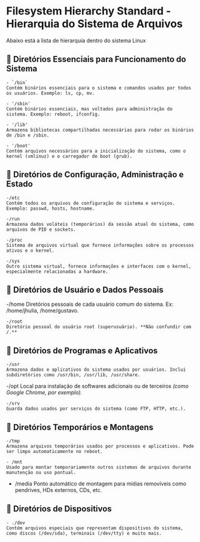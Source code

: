 # Filesystem Hierarchy Standard - Hierarquia do Sistema de Arquivos

   Abaixo está a lista de hierarquia dentro do sistema Linux
	
## 📁 Diretórios Essenciais para Funcionamento do Sistema

    - `/bin`
    Contém binários essenciais para o sistema e comandos usados por todos os usuários. Exemplo: ls, cp, mv.

    - '/sbin'
    Contém binários essenciais, mas voltados para administração do sistema. Exemplo: reboot, ifconfig.

    - '/lib'
    Armazena bibliotecas compartilhadas necessárias para rodar os binários de /bin e /sbin.

    - '/boot'
    Contém arquivos necessários para a inicialização do sistema, como o kernel (vmlinuz) e o carregador de boot (grub).

## 📁 Diretórios de Configuração, Administração e Estado

    -/etc
    Contém todos os arquivos de configuração do sistema e serviços. Exemplo: passwd, hosts, hostname.

    -/run
    Armazena dados voláteis (temporários) da sessão atual do sistema, como arquivos de PID e sockets.

    -/proc
    Sistema de arquivos virtual que fornece informações sobre os processos ativos e o kernel.

    -/sys
    Outro sistema virtual, fornece informações e interfaces com o kernel, especialmente relacionadas a hardware.

## 📁 Diretórios de Usuário e Dados Pessoais

   -/home
    Diretórios pessoais de cada usuário comum do sistema. Ex: /home/jhulia, /home/gustavo.

    -/root
    Diretório pessoal do usuário root (superusuário). **Não confundir com /.**

## 📁 Diretórios de Programas e Aplicativos

    -/usr
    Armazena dados e aplicativos do sistema usados por usuários. Inclui subdiretórios como /usr/bin, /usr/lib, /usr/share.

   -/opt
    Local para instalação de softwares adicionais ou de terceiros *(como Google Chrome, por exemplo).*

    -/srv
    Guarda dados usados por serviços do sistema (como FTP, HTTP, etc.).

## 📁 Diretórios Temporários e Montagens

    -/tmp
    Armazena arquivos temporários usados por processos e aplicativos. Pode ser limpo automaticamente no reboot.

    - /mnt
    Usado para montar temporariamente outros sistemas de arquivos durante manutenção ou uso pontual.

   - /media
    Ponto automático de montagem para mídias removíveis como pendrives, HDs externos, CDs, etc.

## 📁 Diretórios de Dispositivos

    - ./dev
    Contém arquivos especiais que representam dispositivos do sistema, como discos (/dev/sda), terminais (/dev/tty) e muito mais.